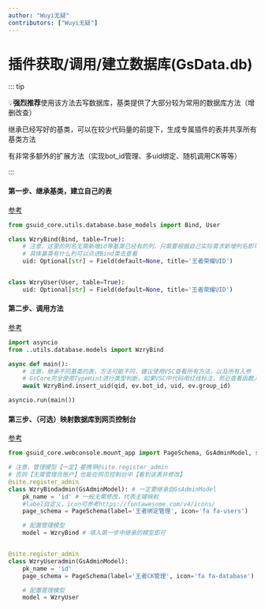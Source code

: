 ```yaml
---
author: "Wuyi无疑"
contributors: ["Wuyi无疑"]
---
```


# 插件获取/调用/建立数据库(GsData.db)<Badge type="tip" text="简单" />


::: tip

💡**强烈推荐**使用该方法去写数据库，基类提供了大部分较为常用的数据库方法（增删改查）

继承已经写好的基类，可以在较少代码量的前提下，生成专属插件的表并共享所有基类方法

有非常多额外的扩展方法（实现bot_id管理、多uid绑定、随机调用CK等等）

:::

#### 第一步、继承基类，建立自己的表

[参考](https://github.com/KimigaiiWuyi/WzryUID/blob/main/WzryUID/utils/database/models.py)

```python
from gsuid_core.utils.database.base_models import Bind, User

class WzryBind(Bind, table=True):
    # 注意，这里的列名无需新增id等基类已经有的列，只需要根据自己实际需求新增列名即可
    # 具体基类有什么列可以点进Bind类去查看
    uid: Optional[str] = Field(default=None, title='王者荣耀UID')


class WzryUser(User, table=True):
    uid: Optional[str] = Field(default=None, title='王者荣耀UID')
```

#### 第二步、调用方法

[参考](https://github.com/KimigaiiWuyi/WzryUID/blob/main/WzryUID/wzryuid_user/__init__.py)

```python
import asyncio
from ..utils.database.models import WzryBind

async def main():
    # 注意，继承不同基类的表，方法可能不同，建议使用VSC查看所有方法，以及所有入参
    # GsCore完全使用TypeHint进行类型判断，如果VSC中代码用红线标注，务必查看函数入参，确保修改正确
	await WzryBind.insert_uid(qid, ev.bot_id, uid, ev.group_id)

asyncio.run(main())
```

#### 第三步、（可选）映射数据库到网页控制台

[参考](https://github.com/KimigaiiWuyi/WzryUID/blob/main/WzryUID/utils/database/models.py)

```python
from gsuid_core.webconsole.mount_app import PageSchema, GsAdminModel, site

# 注意，管理模型【一定】要携带@site.register_admin
# 否则【无需管理员账户】也能在网页控制台中【看到该表并修改】
@site.register_admin
class WzryBindadmin(GsAdminModel): # 一定要继承自GsAdminModel
    pk_name = 'id' # 一般无需修改，代表主键映射
    #label自定义，icon可参考https://fontawesome.com/v4/icons/
    page_schema = PageSchema(label='王者绑定管理', icon='fa fa-users')

    # 配置管理模型
    model = WzryBind # 填入第一步中继承的模型即可


@site.register_admin
class WzryUseradmin(GsAdminModel):
    pk_name = 'id'
    page_schema = PageSchema(label='王者CK管理', icon='fa fa-database')

    # 配置管理模型
    model = WzryUser
```
